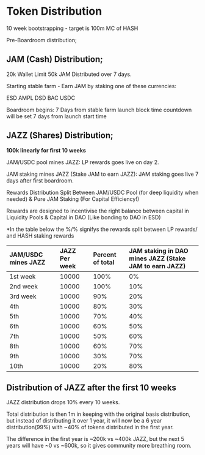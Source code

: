 # Token Distribution

10 week bootstrapping - target is 100m MC of HASH

Pre-Boardroom distribution;

## JAM \(Cash\) Distribution;

 20k Wallet Limit 50k JAM Distributed over 7 days. 

Starting stable farm - Earn JAM by staking one of these currencies:

ESD AMPL DSD BAC USDC

Boardroom begins: 7 Days from stable farm launch  block time countdown will be set 7 days from launch start time

## JAZZ \(Shares\) Distribution;

**100k linearly for first 10 weeks** 

JAM/USDC pool mines JAZZ: LP rewards goes live on day 2.

 JAM staking mines JAZZ \(Stake JAM to earn JAZZ\): JAM staking goes live 7 days after first boardroom. 

Rewards Distribution Split Between JAM/USDC Pool \(for deep liquidity when needed\) & Pure JAM Staking \(For Capital Efficiency!\)

Rewards are designed to incentivise the right balance between capital in Liquidity Pools & Capital in DAO \(Like bonding to DAO in ESD\)

\*In the table below the %/% signifys the rewards split between LP rewards/ and HASH staking rewards

| JAM/USDC mines JAZZ | JAZZ Per week | Percent of total | JAM staking in DAO mines JAZZ \(Stake JAM to earn JAZZ\) |
| :--- | :--- | :--- | :--- |
| 1st week | 10000 | 100% | 0% |
| 2nd week | 10000 | 100% | 10% |
| 3rd week | 10000 | 90% | 20% |
| 4th | 10000 | 80% | 30% |
| 5th | 10000 | 70% | 40% |
| 6th | 10000 | 60% | 50% |
| 7th | 10000 | 50% | 60% |
| 8th | 10000 | 60% | 70% |
| 9th | 10000 | 30% | 70% |
| 10th | 10000 | 20% | 80% |

## Distribution of JAZZ after the first 10 weeks

JAZZ distribution drops 10% every 10 weeks.

Total distribution is then 1m in keeping with the original basis distribution, but instead of distributing it over 1 year, it will now be a 6 year distribution\(99%\) with ~40% of tokens distributed in the first year.

The difference in the first year is ~200k vs ~400k JAZZ, but the next 5 years will have ~0 vs ~600k, so it gives community more breathing room.

